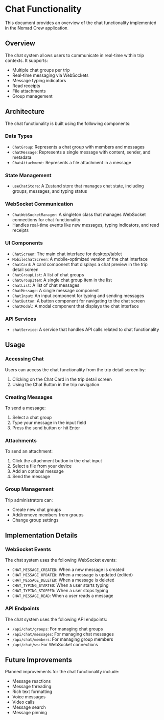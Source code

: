 # Chat Functionality

This document provides an overview of the chat functionality implemented in the Nomad Crew application.

## Overview

The chat system allows users to communicate in real-time within trip contexts. It supports:

- Multiple chat groups per trip
- Real-time messaging via WebSockets
- Message typing indicators
- Read receipts
- File attachments
- Group management

## Architecture

The chat functionality is built using the following components:

### Data Types

- `ChatGroup`: Represents a chat group with members and messages
- `ChatMessage`: Represents a single message with content, sender, and metadata
- `ChatAttachment`: Represents a file attachment in a message

### State Management

- `useChatStore`: A Zustand store that manages chat state, including groups, messages, and typing status

### WebSocket Communication

- `ChatWebSocketManager`: A singleton class that manages WebSocket connections for chat functionality
- Handles real-time events like new messages, typing indicators, and read receipts

### UI Components

- `ChatScreen`: The main chat interface for desktop/tablet
- `MobileChatScreen`: A mobile-optimized version of the chat interface
- `ChatCard`: A card component that displays a chat preview in the trip detail screen
- `ChatGroupList`: A list of chat groups
- `ChatGroupItem`: A single chat group item in the list
- `ChatList`: A list of chat messages
- `ChatMessage`: A single message component
- `ChatInput`: An input component for typing and sending messages
- `ChatButton`: A button component for navigating to the chat screen
- `ChatModal`: A modal component that displays the chat interface

### API Services

- `chatService`: A service that handles API calls related to chat functionality

## Usage

### Accessing Chat

Users can access the chat functionality from the trip detail screen by:

1. Clicking on the Chat Card in the trip detail screen
2. Using the Chat Button in the trip navigation

### Creating Messages

To send a message:

1. Select a chat group
2. Type your message in the input field
3. Press the send button or hit Enter

### Attachments

To send an attachment:

1. Click the attachment button in the chat input
2. Select a file from your device
3. Add an optional message
4. Send the message

### Group Management

Trip administrators can:

- Create new chat groups
- Add/remove members from groups
- Change group settings

## Implementation Details

### WebSocket Events

The chat system uses the following WebSocket events:

- `CHAT_MESSAGE_CREATED`: When a new message is created
- `CHAT_MESSAGE_UPDATED`: When a message is updated (edited)
- `CHAT_MESSAGE_DELETED`: When a message is deleted
- `CHAT_TYPING_STARTED`: When a user starts typing
- `CHAT_TYPING_STOPPED`: When a user stops typing
- `CHAT_MESSAGE_READ`: When a user reads a message

### API Endpoints

The chat system uses the following API endpoints:

- `/api/chat/groups`: For managing chat groups
- `/api/chat/messages`: For managing chat messages
- `/api/chat/members`: For managing group members
- `/api/chat/ws`: For WebSocket connections

## Future Improvements

Planned improvements for the chat functionality include:

- Message reactions
- Message threading
- Rich text formatting
- Voice messages
- Video calls
- Message search
- Message pinning 